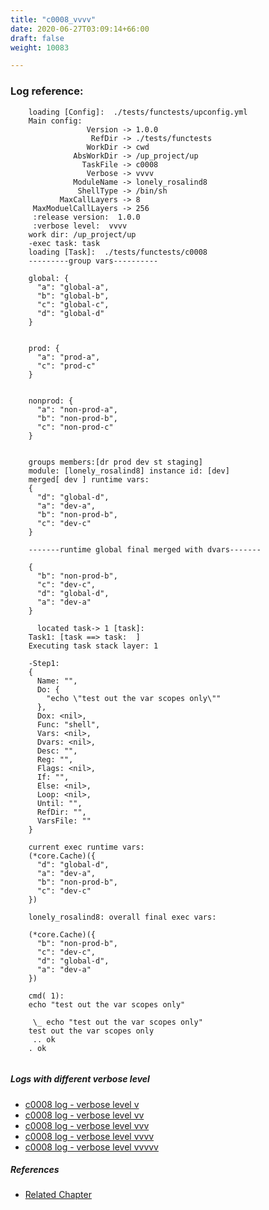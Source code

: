 ```yaml
---
title: "c0008_vvvv"
date: 2020-06-27T03:09:14+66:00
draft: false
weight: 10083

---
```


### Log reference: <no value>

```
    loading [Config]:  ./tests/functests/upconfig.yml
    Main config:
                 Version -> 1.0.0
                  RefDir -> ./tests/functests
                 WorkDir -> cwd
              AbsWorkDir -> /up_project/up
                TaskFile -> c0008
                 Verbose -> vvvv
              ModuleName -> lonely_rosalind8
               ShellType -> /bin/sh
           MaxCallLayers -> 8
     MaxModuelCallLayers -> 256
     :release version:  1.0.0
     :verbose level:  vvvv
    work dir: /up_project/up
    -exec task: task
    loading [Task]:  ./tests/functests/c0008
    ---------group vars----------
    
    global: {
      "a": "global-a",
      "b": "global-b",
      "c": "global-c",
      "d": "global-d"
    }
    
    
    prod: {
      "a": "prod-a",
      "c": "prod-c"
    }
    
    
    nonprod: {
      "a": "non-prod-a",
      "b": "non-prod-b",
      "c": "non-prod-c"
    }
    
    
    groups members:[dr prod dev st staging]
    module: [lonely_rosalind8] instance id: [dev]
    merged[ dev ] runtime vars:
    {
      "d": "global-d",
      "a": "dev-a",
      "b": "non-prod-b",
      "c": "dev-c"
    }
    
    -------runtime global final merged with dvars-------
    
    {
      "b": "non-prod-b",
      "c": "dev-c",
      "d": "global-d",
      "a": "dev-a"
    }
    
      located task-> 1 [task]: 
    Task1: [task ==> task:  ]
    Executing task stack layer: 1
    
    -Step1:
    {
      Name: "",
      Do: {
        "echo \"test out the var scopes only\""
      },
      Dox: <nil>,
      Func: "shell",
      Vars: <nil>,
      Dvars: <nil>,
      Desc: "",
      Reg: "",
      Flags: <nil>,
      If: "",
      Else: <nil>,
      Loop: <nil>,
      Until: "",
      RefDir: "",
      VarsFile: ""
    }
    
    current exec runtime vars:
    (*core.Cache)({
      "d": "global-d",
      "a": "dev-a",
      "b": "non-prod-b",
      "c": "dev-c"
    })
    
    lonely_rosalind8: overall final exec vars:
    
    (*core.Cache)({
      "b": "non-prod-b",
      "c": "dev-c",
      "d": "global-d",
      "a": "dev-a"
    })
    
    cmd( 1):
    echo "test out the var scopes only"
    
     \_ echo "test out the var scopes only"
    test out the var scopes only
     .. ok
    . ok
    
```

##### Logs with different verbose level
* [c0008 log - verbose level v](../../logs/c0008_v)
* [c0008 log - verbose level vv](../../logs/c0008_vv)
* [c0008 log - verbose level vvv](../../logs/c0008_vvv)
* [c0008 log - verbose level vvvv](../../logs/c0008_vvvv)
* [c0008 log - verbose level vvvvv](../../logs/c0008_vvvvv)

##### References
* [Related Chapter](../../scope/c0008)
